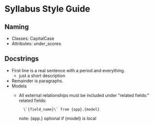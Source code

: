 # Syllabus Style Guide

## Naming
- Classes: CapitalCase
- Attributes: under_scores

## Docstrings
- First line is a real sentence with a period and everything.
    - just a short description
- Remainder is paragraphs.
- Models
    - All external relationships must be included under "related fields:"
        related fields:

            \`{field_name}\` from {app}.{model}

        note: {app.} optional if {model} is local
